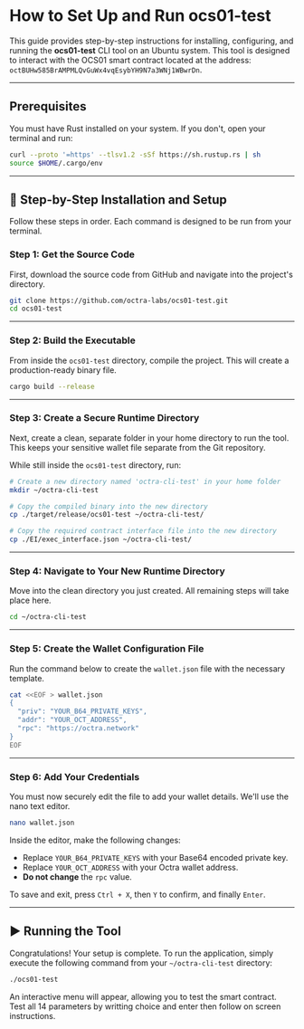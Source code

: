 # How to Set Up and Run ocs01-test

This guide provides step-by-step instructions for installing, configuring, and running the **ocs01-test** CLI tool on an Ubuntu system. This tool is designed to interact with the OCS01 smart contract located at the address:  
`octBUHw585BrAMPMLQvGuWx4vqEsybYH9N7a3WNj1WBwrDn`.

---

## Prerequisites

You must have Rust installed on your system. If you don't, open your terminal and run:

```bash
curl --proto '=https' --tlsv1.2 -sSf https://sh.rustup.rs | sh
source $HOME/.cargo/env
```

---

## 🚀 Step-by-Step Installation and Setup

Follow these steps in order. Each command is designed to be run from your terminal.

### **Step 1: Get the Source Code**

First, download the source code from GitHub and navigate into the project's directory.

```bash
git clone https://github.com/octra-labs/ocs01-test.git
cd ocs01-test
```

---

### **Step 2: Build the Executable**

From inside the `ocs01-test` directory, compile the project. This will create a production-ready binary file.

```bash
cargo build --release
```

---

### **Step 3: Create a Secure Runtime Directory**

Next, create a clean, separate folder in your home directory to run the tool. This keeps your sensitive wallet file separate from the Git repository.

While still inside the `ocs01-test` directory, run:

```bash
# Create a new directory named 'octra-cli-test' in your home folder
mkdir ~/octra-cli-test

# Copy the compiled binary into the new directory
cp ./target/release/ocs01-test ~/octra-cli-test/

# Copy the required contract interface file into the new directory
cp ./EI/exec_interface.json ~/octra-cli-test/
```

---

### **Step 4: Navigate to Your New Runtime Directory**

Move into the clean directory you just created. All remaining steps will take place here.

```bash
cd ~/octra-cli-test
```

---

### **Step 5: Create the Wallet Configuration File**

Run the command below to create the `wallet.json` file with the necessary template.

```bash
cat <<EOF > wallet.json
{
  "priv": "YOUR_B64_PRIVATE_KEYS",
  "addr": "YOUR_OCT_ADDRESS",
  "rpc": "https://octra.network"
}
EOF
```

---

### **Step 6: Add Your Credentials**

You must now securely edit the file to add your wallet details. We'll use the nano text editor.

```bash
nano wallet.json
```

Inside the editor, make the following changes:

- Replace `YOUR_B64_PRIVATE_KEYS` with your Base64 encoded private key.
- Replace `YOUR_OCT_ADDRESS` with your Octra wallet address.
- **Do not change** the `rpc` value.

To save and exit, press `Ctrl + X`, then `Y` to confirm, and finally `Enter`.

---

## ▶️ Running the Tool

Congratulations! Your setup is complete. To run the application, simply execute the following command from your `~/octra-cli-test` directory:

```bash
./ocs01-test
```

An interactive menu will appear, allowing you to test the smart contract. Test all 14 parameters by writting choice and enter then follow on screen instructions.
